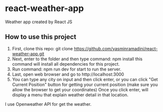 # react-weather-app
Weather app created by React JS

## How to use this project
1. First, clone this repo: git clone https://github.com/yasminramadini/react-weather-app.git
2. Next, enter to the folder and then type command: npm install
   this command will install all dependencies for this project.
3. Run command: npm run dev for start to run the server.
4. Last, open web browser and go to http://localhost:3000
5. You can type any city on input and then click enter, or you can click "Get Current Position" button for getting your current position (make sure you allow the browser to get your coordinates)
   Once you click enter, will display a menu that explain weather detail in that location.
   
I use Openweather API for get the weather.
